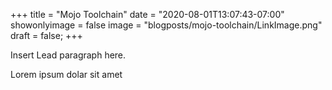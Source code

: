 +++
title = "Mojo Toolchain"
date = "2020-08-01T13:07:43-07:00"
showonlyimage = false
image = "blogposts/mojo-toolchain/LinkImage.png"
draft = false;
+++

Insert Lead paragraph here.
<!--more-->

Lorem ipsum dolar sit amet
